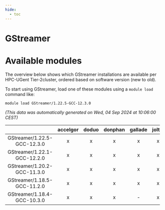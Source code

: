 ```yaml
---
hide:
  - toc
---
```


GStreamer
=========

# Available modules


The overview below shows which GStreamer installations are available per HPC-UGent Tier-2cluster, ordered based on software version (new to old).

To start using GStreamer, load one of these modules using a `module load` command like:

```shell
module load GStreamer/1.22.5-GCC-12.3.0
```

*(This data was automatically generated on Wed, 04 Sep 2024 at 10:06:00 CEST)*  

| |accelgor|doduo|donphan|gallade|joltik|shinx|skitty|
| :---: | :---: | :---: | :---: | :---: | :---: | :---: | :---: |
|GStreamer/1.22.5-GCC-12.3.0|x|x|x|x|x|x|x|
|GStreamer/1.22.1-GCC-12.2.0|x|x|x|x|x|x|x|
|GStreamer/1.20.2-GCC-11.3.0|x|x|x|x|x|-|x|
|GStreamer/1.18.5-GCC-11.2.0|x|x|x|x|x|-|x|
|GStreamer/1.18.4-GCC-10.3.0|x|x|x|-|x|-|x|
